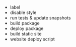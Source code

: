 - label
- disable style
- run tests & update snapshots
- build package
- deploy package
- build static site
- website deploy script
